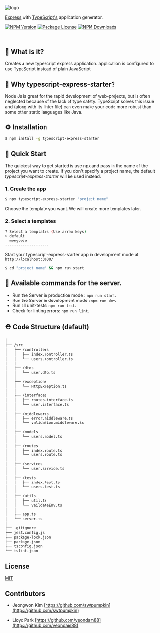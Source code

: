 <img alt='logo' src='https://github.com/ljlm0402/typescript-express-starter/raw/master/typescript-express-starter.jpg' border='0'>

[Express](https://www.npmjs.com/package/express) with [TypeScript's](https://www.npmjs.com/package/typescript) application generator.

<a href="https://www.npmjs.com/package/typescript-express-starter" target="_blank"><img src="https://img.shields.io/npm/v/typescript-express-starter.svg" alt="NPM Version" /></a>
<a href="https://www.npmjs.com/package/typescript-express-starter" target="_blank"><img src="https://img.shields.io/npm/l/typescript-express-starter.svg" alt="Package License" /></a>
<a href="https://www.npmjs.com/package/typescript-express-starter" target="_blank"><img src="https://img.shields.io/npm/dm/typescript-express-starter.svg" alt="NPM Downloads" /></a>

<br />

## 🧐 What is it?

Creates a new typescript express application.
application is configured to use TypeScript instead of plain JavaScript. 

## 🤔 Why typescript-express-starter?

Node Js is great for the rapid development of web-projects, but is often neglected because of the lack of
type safety. TypeScript solves this issue and (along with its linter file) can even make your code
more robust than some other static languages like Java.

## ⚙️ Installation

```sh
$ npm install -g typescript-express-starter
```

## 🚀 Quick Start

The quickest way to get started is use npx and pass in the name of the project you want to create.
If you don't specify a project name, the default _typescript-express-starter_ will be used instead.

### 1. Create the app

```bash
$ npx typescript-express-starter "project name"
```

Choose the template you want. We will create more templates later.

### 2. Select a templates 

```bash
? Select a templates (Use arraw keys)
> default
  mongoose
--------------------
```

Start your typescript-express-starter app in development mode at `http://localhost:3000/`

```bash
$ cd "project name" && npm run start
```

## 🎠 Available commands for the server.

- Run the Server in production mode : `npm run start`.
- Run the Server in development mode : `npm run dev`.
- Run all unit-tests: `npm run test`.
- Check for linting errors: `npm run lint`.

## ⛑ Code Structure (default)

```bash
│
├── /src
│   ├── /controllers
│   │   ├── index.controller.ts
│   │   └── users.controller.ts
│   │
│   ├── /dtos
│   │   └── user.dto.ts
│   │
│   ├── /exceptions
│   │   └── HttpException.ts
│   │
│   ├── /interfaces
│   │   ├── routes.interface.ts
│   │   └── user.interface.ts
│   │
│   ├── /middlewares
│   │   ├── error.middleware.ts
│   │   └── validation.middleware.ts
│   │
│   ├── /models
│   │   └── users.model.ts
│   │
│   ├── /routes
│   │   ├── index.route.ts
│   │   └── users.route.ts
│   │
│   ├── /services
│   │   └── user.service.ts
│   │
│   ├── /tests
│   │   ├── index.test.ts
│   │   └── users.test.ts
│   │
│   ├── /utils
│   │   ├── util.ts
│   │   └── vaildateEnv.ts
│   │
│   ├── app.ts
│   └── server.ts
│
├── .gitignore
├── jest.config.js
├── package-lock.json
├── package.json
├── tsconfig.json
└── tslint.json
```

## License

[MIT](LICENSE)

## Contributors

* Jeongwon Kim [https://github.com/swtpumpkin](https://github.com/swtpumpkin)

* Lloyd Park [https://github.com/yeondam88](https://github.com/yeondam88)
